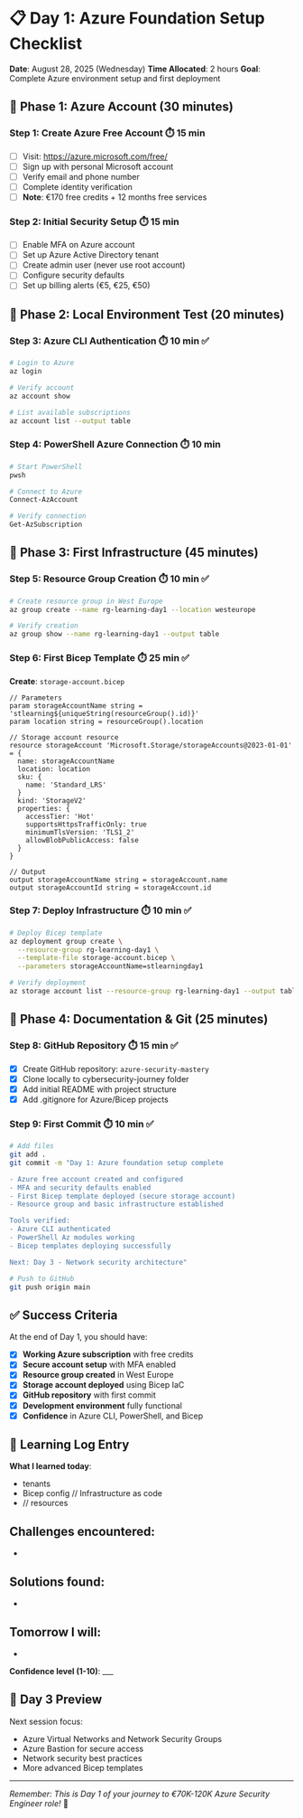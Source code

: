 # 📋 Day 1: Azure Foundation Setup Checklist

**Date**: August 28, 2025 (Wednesday)
**Time Allocated**: 2 hours
**Goal**: Complete Azure environment setup and first deployment

## 🎯 **Phase 1: Azure Account (30 minutes)**

### **Step 1: Create Azure Free Account** ⏱️ 15 min
- [ ] Visit: https://azure.microsoft.com/free/
- [ ] Sign up with personal Microsoft account
- [ ] Verify email and phone number
- [ ] Complete identity verification
- [ ] **Note**: €170 free credits + 12 months free services

### **Step 2: Initial Security Setup** ⏱️ 15 min
- [ ] Enable MFA on Azure account
- [ ] Set up Azure Active Directory tenant
- [ ] Create admin user (never use root account)
- [ ] Configure security defaults
- [ ] Set up billing alerts (€5, €25, €50)

## 🎯 **Phase 2: Local Environment Test (20 minutes)**

### **Step 3: Azure CLI Authentication** ⏱️ 10 min ✅
```bash
# Login to Azure
az login

# Verify account
az account show

# List available subscriptions
az account list --output table
```

### **Step 4: PowerShell Azure Connection** ⏱️ 10 min
```powershell
# Start PowerShell
pwsh

# Connect to Azure
Connect-AzAccount

# Verify connection
Get-AzSubscription
```

## 🎯 **Phase 3: First Infrastructure (45 minutes)**

### **Step 5: Resource Group Creation** ⏱️ 10 min ✅
```bash
# Create resource group in West Europe
az group create --name rg-learning-day1 --location westeurope

# Verify creation
az group show --name rg-learning-day1 --output table
```

### **Step 6: First Bicep Template** ⏱️ 25 min ✅

**Create**: `storage-account.bicep`
```bicep
// Parameters
param storageAccountName string = 'stlearning${uniqueString(resourceGroup().id)}'
param location string = resourceGroup().location

// Storage account resource
resource storageAccount 'Microsoft.Storage/storageAccounts@2023-01-01' = {
  name: storageAccountName
  location: location
  sku: {
    name: 'Standard_LRS'
  }
  kind: 'StorageV2'
  properties: {
    accessTier: 'Hot'
    supportsHttpsTrafficOnly: true
    minimumTlsVersion: 'TLS1_2'
    allowBlobPublicAccess: false
  }
}

// Output
output storageAccountName string = storageAccount.name
output storageAccountId string = storageAccount.id
```

### **Step 7: Deploy Infrastructure** ⏱️ 10 min ✅
```bash
# Deploy Bicep template
az deployment group create \
  --resource-group rg-learning-day1 \
  --template-file storage-account.bicep \
  --parameters storageAccountName=stlearningday1

# Verify deployment
az storage account list --resource-group rg-learning-day1 --output table
```

## 🎯 **Phase 4: Documentation & Git (25 minutes)**

### **Step 8: GitHub Repository** ⏱️ 15 min ✅
- [x] Create GitHub repository: `azure-security-mastery`
- [x] Clone locally to cybersecurity-journey folder
- [x] Add initial README with project structure
- [x] Add .gitignore for Azure/Bicep projects

### **Step 9: First Commit** ⏱️ 10 min ✅
```bash
# Add files
git add .
git commit -m "Day 1: Azure foundation setup complete

- Azure free account created and configured
- MFA and security defaults enabled
- First Bicep template deployed (secure storage account)
- Resource group and basic infrastructure established

Tools verified:
- Azure CLI authenticated
- PowerShell Az modules working
- Bicep templates deploying successfully

Next: Day 3 - Network security architecture"

# Push to GitHub
git push origin main
```

## ✅ **Success Criteria**

At the end of Day 1, you should have:
- [x] **Working Azure subscription** with free credits
- [x] **Secure account setup** with MFA enabled
- [x] **Resource group created** in West Europe
- [x] **Storage account deployed** using Bicep IaC
- [x] **GitHub repository** with first commit
- [x] **Development environment** fully functional
- [x] **Confidence** in Azure CLI, PowerShell, and Bicep

## 📝 **Learning Log Entry**

**What I learned today**:
- tenants
- Bicep config // Infrastructure as code
-  // resources

**Challenges encountered**:
- 
- 

**Solutions found**:
- 
- 

**Tomorrow I will**:
- 
- 

**Confidence level (1-10)**: ___

## 🚀 **Day 3 Preview**

Next session focus:
- Azure Virtual Networks and Network Security Groups
- Azure Bastion for secure access
- Network security best practices
- More advanced Bicep templates

---

*Remember: This is Day 1 of your journey to €70K-120K Azure Security Engineer role!* 💪

